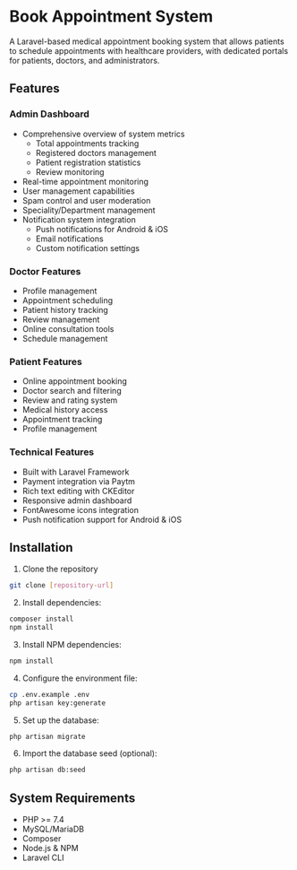 # Book Appointment System

A Laravel-based medical appointment booking system that allows patients to schedule appointments with healthcare providers, with dedicated portals for patients, doctors, and administrators.

## Features

### Admin Dashboard
- Comprehensive overview of system metrics
  - Total appointments tracking
  - Registered doctors management
  - Patient registration statistics
  - Review monitoring
- Real-time appointment monitoring
- User management capabilities
- Spam control and user moderation
- Speciality/Department management
- Notification system integration
  - Push notifications for Android & iOS
  - Email notifications
  - Custom notification settings

### Doctor Features
- Profile management
- Appointment scheduling
- Patient history tracking
- Review management
- Online consultation tools
- Schedule management

### Patient Features
- Online appointment booking
- Doctor search and filtering
- Review and rating system
- Medical history access
- Appointment tracking
- Profile management

### Technical Features
- Built with Laravel Framework
- Payment integration via Paytm
- Rich text editing with CKEditor
- Responsive admin dashboard
- FontAwesome icons integration
- Push notification support for Android & iOS

## Installation

1. Clone the repository
```bash
git clone [repository-url]
```
2. Install dependencies:
```bash
composer install
npm install
```
3. Install NPM dependencies:
```bash
npm install
```
4. Configure the environment file:
```bash
cp .env.example .env
php artisan key:generate
```
5. Set up the database:
```bash
php artisan migrate
```
6. Import the database seed (optional):
```bash
php artisan db:seed
```

## System Requirements

- PHP >= 7.4
- MySQL/MariaDB
- Composer
- Node.js & NPM
- Laravel CLI